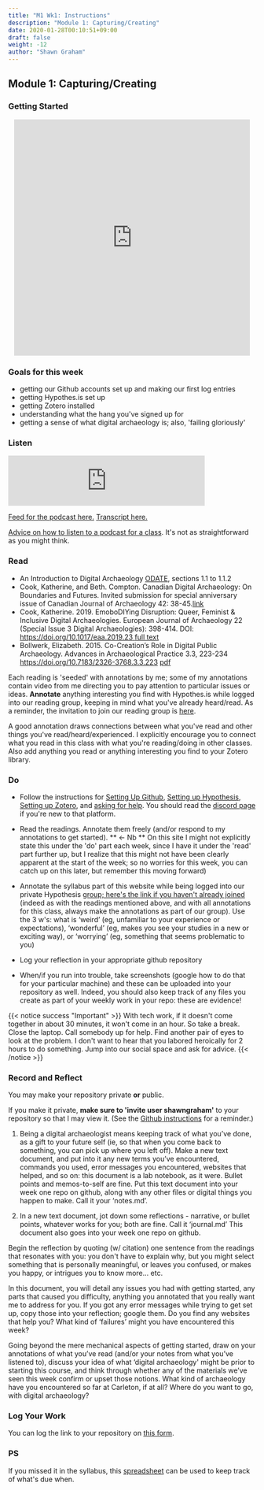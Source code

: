 ```yaml
---
title: "M1 Wk1: Instructions"
description: "Module 1: Capturing/Creating"
date: 2020-01-28T00:10:51+09:00
draft: false
weight: -12
author: "Shawn Graham"
---
```

## Module 1: Capturing/Creating
### Getting Started

<p align="center"><iframe id="vp1EK0HF" title="Video Player" width = "480" height="480" frameborder="0" src="https://s3.amazonaws.com/embed.animoto.com/play.html?w=swf/production/vp1&e=1594146900&f=EK0HFIGhm5BwIwKCLfQj2Q&d=0&m=p&r=360x360+480x480+720x720&volume=100&start_res=720x720&i=m&asset_domain=s3-p.animoto.com&animoto_domain=animoto.com&options=" allowfullscreen></iframe></p>

### Goals for this week

- getting our Github accounts set up and making our first log entries
- getting Hypothes.is set up
- getting Zotero installed
- understanding what the hang you've signed up for
- getting a sense of what digital archaeology is; also, 'failing gloriously'

### Listen

<iframe src="https://anchor.fm/hist3814o/embed/episodes/HIST3000CLCV3000-Getting-Comfortable-ehpc8o" height="102px" width="400px" frameborder="0" scrolling="no"></iframe>

[Feed for the podcast here.](https://anchor.fm/s/1c3d3bfc/podcast/rss) [Transcript here.](/transcripts/episode-1)

[Advice on how to listen to a podcast for a class](https://abbymullen.org/how-to-listen-to-a-podcast-for-class/). It's not as straightforward as you might think.

### Read

+ An Introduction to Digital Archaeology [ODATE](https://o-date.github.io/draft/book/so-what-is-digital-archaeology.html ), sections 1.1 to 1.1.2
+ Cook, Katherine, and Beth. Compton. Canadian Digital Archaeology: On Boundaries and Futures. Invited submission for special anniversary issue of Canadian Journal of Archaeology 42: 38-45.[link](data/Canadian_Digital_Archaeology_On_Boundari.pdf)
+ Cook, Katherine. 2019. EmoboDIYing Disruption: Queer, Feminist & Inclusive Digital Archaeologies. European Journal of Archaeology 22 (Special Issue 3 Digital Archaeologies): 398-414.  DOI: [https://doi.org/10.1017/eaa.2019.23 ](https://doi.org/10.1017/eaa.2019.23 ) [full text](https://via.hypothes.is/https://www.cambridge.org/core/journals/european-journal-of-archaeology/article/embodiying-disruption-queer-feminist-and-inclusive-digital-archaeologies/2D0B1F0D892CACE6782FC11EF46548BA/core-reader)
+ Bollwerk, Elizabeth. 2015. Co-Creation’s Role in Digital Public Archaeology. Advances in Archaeological Practice 3.3, 223-234  https://doi.org/10.7183/2326-3768.3.3.223 [pdf](https://via.hypothes.is/https://www.cambridge.org/core/services/aop-cambridge-core/content/view/9213F22B1FA891D11262BE3F49376C0E/S2326376800000486a.pdf/cocreations_role_in_digital_public_archaeology.pdf)

Each reading is 'seeded' with annotations by me; some of my annotations contain video from me directing you to pay attention to particular issues or ideas. **Annotate** anything interesting you find with Hypothes.is while logged into our reading group, keeping in mind what you've already heard/read. As a reminder, the invitation to join our reading group is [here](https://hypothes.is/groups/9jqiPzjR/hist3000-clcv3000).

A good annotation draws connections between what you've read and other things you've read/heard/experienced. I explicitly encourage you to connect what you read in this class with what you're reading/doing in other classes. Also add anything you read or anything interesting you find to your Zotero library.


### Do

- Follow the instructions for [Setting Up Github](/week/1/github), [Setting up Hypothesis](/week/1/hypothesis), [Setting up Zotero](/week/1/zotero), and [asking for help](/week/1/help). You should read the [discord page](/week/1/discord) if you're new to that platform.
- Read the readings. Annotate them freely (and/or respond to my annotations to get started). ** <- Nb ** On this site I might not explicitly state this under the 'do' part each week, since I have it under the 'read' part further up, but I realize that this might not have been clearly apparent at the start of the week; so no worries for this week, you can catch up on this later, but remember this moving forward)
-  Annotate the syllabus part of this website while being logged into our private Hypothesis [group; here's the link if you haven't already joined](https://hypothes.is/groups/9jqiPzjR/hist3000-clcv3000) (indeed as with the readings mentioned above, and with all annotations for this class, always make the annotations as part of our group). Use the 3 w's: what is ‘weird’ (eg, unfamiliar to your experience or expectations), ‘wonderful’ (eg, makes you see your studies in a new or exciting way), or ‘worrying’ (eg, something that seems problematic to you)
- Log your reflection in your appropriate github repository

- When/if you run into trouble, take screenshots (google how to do that for your particular machine) and these can be uploaded into your repository as well. Indeed, you should also keep track of any files you create as part of your weekly work in your repo: these are evidence!

{{< notice success "Important" >}} With tech work, if it doesn't come together in about 30 minutes, it won't come in an hour. So take a break. Close the laptop. Call somebody up for help. Find another pair of eyes to look at the problem. I don't want to hear that you labored heroically for 2 hours to do something. Jump into our social space and ask for advice.
{{< /notice >}}

### Record and Reflect

You may make your repository private **or** public.

If you make it private, **make sure to 'invite user shawngraham'** to your repository so that I may view it. (See the [Github instructions](/week/1/github) for a reminder.)

1. Being a digital archaeologist means keeping track of what you’ve done, as a gift to your future self (ie, so that when you come back to something, you can pick up where you left off). Make a new text document, and put into it any new terms you’ve encountered, commands you used, error messages you encountered, websites that helped, and so on: this document is a lab notebook, as it were. Bullet points and memos-to-self are fine. Put this text document into your week one repo on github, along with any other files or digital things you happen to make. Call it your ‘notes.md’.

2. In a new text document, jot down some reflections - narrative, or bullet points, whatever works for you; both are fine. Call it ‘journal.md’ This document also goes into your week one repo on github.

Begin the reflection by quoting (w/ citation) one sentence from the readings that resonates with you: you don't have to explain why, but you might select something that is personally meaningful, or leaves you confused, or makes you happy, or intrigues you to know more... etc.

In this document, you will detail any issues you had with getting started, any parts that caused you difficulty, anything you annotated that you really want me to address for you. If you got any error messages while trying to get set up, copy those into your reflection; google them. Do you find any websites that help you? What kind of ‘failures’ might you have encountered this week?

Going beyond the mere mechanical aspects of getting started, draw on your annotations of what you’ve read (and/or your notes from what you’ve listened to), discuss your idea of what ‘digital archaeology' might be prior to starting this course, and think through whether any of the materials we’ve seen this week confirm or upset those notions. What kind of archaeology have you encountered so far at Carleton, if at all? Where do you want to go, with digital archaeology?

### Log Your Work

You can log the link to your repository on [this form](https://forms.gle/9BMvFeFda9qq36fAA).

### PS

If you missed it in the syllabus, this [spreadsheet](https://docs.google.com/spreadsheets/d/1xvC65vLjJbByRnjxrwYlCZnsmfFNOpJMkJ5kp9a_WTs/edit?usp=sharing) can be used to keep track of what's due when.
